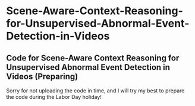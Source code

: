 # Scene-Aware-Context-Reasoning-for-Unsupervised-Abnormal-Event-Detection-in-Videos
Code for Scene-Aware Context Reasoning for Unsupervised Abnormal Event Detection in Videos (Preparing)
---
Sorry for not uploading the code in time, and I will try my best to prepare the code during the Labor Day holiday!
